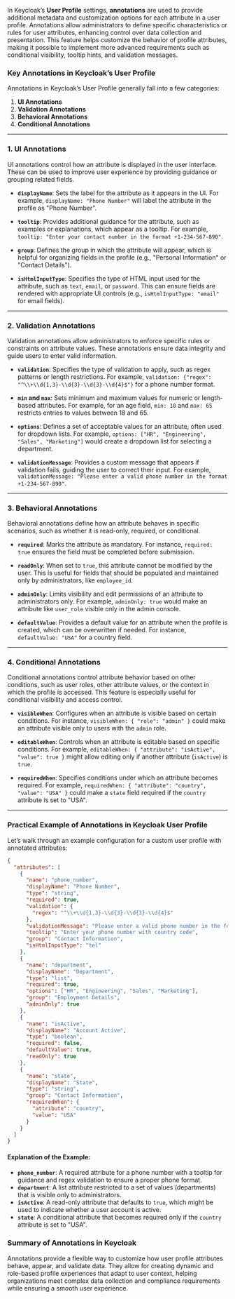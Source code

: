 In Keycloak’s **User Profile** settings, **annotations** are used to provide additional metadata and customization options for each attribute in a user profile. Annotations allow administrators to define specific characteristics or rules for user attributes, enhancing control over data collection and presentation. This feature helps customize the behavior of profile attributes, making it possible to implement more advanced requirements such as conditional visibility, tooltip hints, and validation messages.

### Key Annotations in Keycloak’s User Profile

Annotations in Keycloak’s User Profile generally fall into a few categories:

1. **UI Annotations**  
2. **Validation Annotations**  
3. **Behavioral Annotations**  
4. **Conditional Annotations**  

---

### 1. **UI Annotations**

UI annotations control how an attribute is displayed in the user interface. These can be used to improve user experience by providing guidance or grouping related fields.

- **`displayName`**: Sets the label for the attribute as it appears in the UI. For example, `displayName: "Phone Number"` will label the attribute in the profile as "Phone Number".
  
- **`tooltip`**: Provides additional guidance for the attribute, such as examples or explanations, which appear as a tooltip. For example, `tooltip: "Enter your contact number in the format +1-234-567-890"`.

- **`group`**: Defines the group in which the attribute will appear, which is helpful for organizing fields in the profile (e.g., "Personal Information" or "Contact Details").

- **`isHtmlInputType`**: Specifies the type of HTML input used for the attribute, such as `text`, `email`, or `password`. This can ensure fields are rendered with appropriate UI controls (e.g., `isHtmlInputType: "email"` for email fields).

---

### 2. **Validation Annotations**

Validation annotations allow administrators to enforce specific rules or constraints on attribute values. These annotations ensure data integrity and guide users to enter valid information.

- **`validation`**: Specifies the type of validation to apply, such as regex patterns or length restrictions. For example, `validation: {"regex": "^\\+\\d{1,3}-\\d{3}-\\d{3}-\\d{4}$"}` for a phone number format.

- **`min` and `max`**: Sets minimum and maximum values for numeric or length-based attributes. For example, for an age field, `min: 18` and `max: 65` restricts entries to values between 18 and 65.

- **`options`**: Defines a set of acceptable values for an attribute, often used for dropdown lists. For example, `options: ["HR", "Engineering", "Sales", "Marketing"]` would create a dropdown list for selecting a department.

- **`validationMessage`**: Provides a custom message that appears if validation fails, guiding the user to correct their input. For example, `validationMessage: "Please enter a valid phone number in the format +1-234-567-890"`.

---

### 3. **Behavioral Annotations**

Behavioral annotations define how an attribute behaves in specific scenarios, such as whether it is read-only, required, or conditional.

- **`required`**: Marks the attribute as mandatory. For instance, `required: true` ensures the field must be completed before submission.

- **`readOnly`**: When set to `true`, this attribute cannot be modified by the user. This is useful for fields that should be populated and maintained only by administrators, like `employee_id`.

- **`adminOnly`**: Limits visibility and edit permissions of an attribute to administrators only. For example, `adminOnly: true` would make an attribute like `user_role` visible only in the admin console.

- **`defaultValue`**: Provides a default value for an attribute when the profile is created, which can be overwritten if needed. For instance, `defaultValue: "USA"` for a country field.

---

### 4. **Conditional Annotations**

Conditional annotations control attribute behavior based on other conditions, such as user roles, other attribute values, or the context in which the profile is accessed. This feature is especially useful for conditional visibility and access control.

- **`visibleWhen`**: Configures when an attribute is visible based on certain conditions. For instance, `visibleWhen: { "role": "admin" }` could make an attribute visible only to users with the `admin` role.

- **`editableWhen`**: Controls when an attribute is editable based on specific conditions. For example, `editableWhen: { "attribute": "isActive", "value": true }` might allow editing only if another attribute (`isActive`) is `true`.

- **`requiredWhen`**: Specifies conditions under which an attribute becomes required. For example, `requiredWhen: { "attribute": "country", "value": "USA" }` could make a `state` field required if the `country` attribute is set to "USA".

---

### Practical Example of Annotations in Keycloak User Profile

Let’s walk through an example configuration for a custom user profile with annotated attributes:

```json
{
  "attributes": [
    {
      "name": "phone_number",
      "displayName": "Phone Number",
      "type": "string",
      "required": true,
      "validation": {
        "regex": "^\\+\\d{1,3}-\\d{3}-\\d{3}-\\d{4}$"
      },
      "validationMessage": "Please enter a valid phone number in the format +1-234-567-890",
      "tooltip": "Enter your phone number with country code",
      "group": "Contact Information",
      "isHtmlInputType": "tel"
    },
    {
      "name": "department",
      "displayName": "Department",
      "type": "list",
      "required": true,
      "options": ["HR", "Engineering", "Sales", "Marketing"],
      "group": "Employment Details",
      "adminOnly": true
    },
    {
      "name": "isActive",
      "displayName": "Account Active",
      "type": "boolean",
      "required": false,
      "defaultValue": true,
      "readOnly": true
    },
    {
      "name": "state",
      "displayName": "State",
      "type": "string",
      "group": "Contact Information",
      "requiredWhen": {
        "attribute": "country",
        "value": "USA"
      }
    }
  ]
}
```

#### Explanation of the Example:

- **`phone_number`**: A required attribute for a phone number with a tooltip for guidance and regex validation to ensure a proper phone format.
- **`department`**: A list attribute restricted to a set of values (departments) that is visible only to administrators.
- **`isActive`**: A read-only attribute that defaults to `true`, which might be used to indicate whether a user account is active.
- **`state`**: A conditional attribute that becomes required only if the `country` attribute is set to "USA".

### Summary of Annotations in Keycloak

Annotations provide a flexible way to customize how user profile attributes behave, appear, and validate data. They allow for creating dynamic and role-based profile experiences that adapt to user context, helping organizations meet complex data collection and compliance requirements while ensuring a smooth user experience.